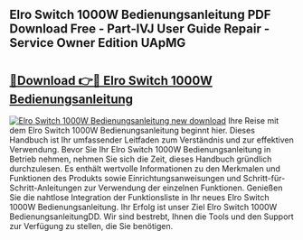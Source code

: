 ## Elro Switch 1000W Bedienungsanleitung PDF Download Free - Part-lVJ User Guide Repair - Service Owner Edition UApMG

# <h2><a href="http://df5s65t.blite.top/?on=Elro+Switch+1000W+Bedienungsanleitung">🔗Download 👉🔴 Elro Switch 1000W Bedienungsanleitung</a></h2>

[![Elro Switch 1000W Bedienungsanleitung new download](https://i.imgur.com/lujVjoI.png)](http://df5s65t.blite.top/?on=Elro+Switch+1000W+Bedienungsanleitung)
Ihre Reise mit dem Elro Switch 1000W Bedienungsanleitung beginnt hier. Dieses Handbuch ist Ihr umfassender Leitfaden zum Verständnis und zur effektiven Verwendung. Bevor Sie Ihr Elro Switch 1000W Bedienungsanleitung in Betrieb nehmen, nehmen Sie sich die Zeit, dieses Handbuch gründlich durchzulesen. Es enthält wertvolle Informationen zu den Merkmalen und Funktionen des Produkts sowie Einrichtungsanweisungen und Schritt-für-Schritt-Anleitungen zur Verwendung der einzelnen Funktionen. Genießen Sie die nahtlose Integration der Funktionsliste in Ihr neues Elro Switch 1000W Bedienungsanleitung. Ihr Erfolg ist unser Ziel Elro Switch 1000W BedienungsanleitungDD. Wir sind bestrebt, Ihnen die Tools und den Support zur Verfügung zu stellen, die Sie benötigen.
